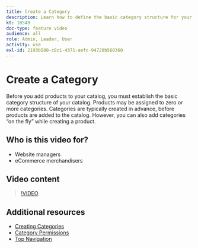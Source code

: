 ```yaml
---
title: Create a Category
description: Learn how to define the basic category structure for your product catalog.
kt: 10549
doc-type: feature video
audience: all
role: Admin, Leader, User
activity: use
exl-id: 2193b580-c8c1-4371-aefc-94720b560360
---
```

# Create a Category

Before you add products to your catalog, you must establish the basic category structure of your catalog. Products may be assigned to zero or more categories. Categories are typically created in advance, before products are added to the catalog. However, you can also add categories “on the fly” while creating a product. 

## Who is this video for?

- Website managers
- eCommerce merchandisers

## Video content

>[!VIDEO](https://video.tv.adobe.com/v/343746?quality=12&learn=on)

## Additional resources

- [Creating Categories](https://docs.magento.com/user-guide/catalog/category-create.html)
- [Category Permissions](https://docs.magento.com/user-guide/catalog/category-permissions.html)
- [Top Navigation](https://docs.magento.com/user-guide/catalog/navigation-top.html)
